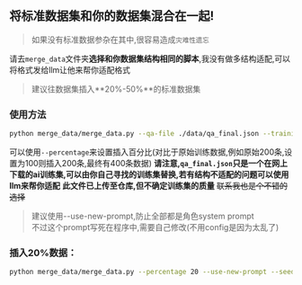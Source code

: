 ## 将标准数据集和你的数据集混合在一起!
> 如果没有标准数据参杂在其中,很容易造成`灾难性遗忘`  

请去`merge_data`文件夹**选择和你数据集结构相同的脚本**,我没有做多结构适配,可以将格式发给llm让他来帮你适配格式
> 建议往数据集插入**20%-50%**的标准数据集  
### 使用方法
```bash
python merge_data/merge_data.py --qa-file ./data/qa_final.json --training-file training_data.jsonl --output-file merged_training_data.jsonl --use-new-prompt
```
可以使用`--percentage`来设置插入百分比(对比于原始训练数据,例如原始200条,设置为100则插入200条,最终有400条数据)
**请注意,`qa_final.json`只是一个在网上下载的ai训练集,可以由你自己寻找的训练集替换,若有结构不适配的问题可以使用llm来帮你适配**
**此文件已上传至仓库,但不确定训练集的质量**
~~联系我也是个不错的选择~~
> 建议使用--use-new-prompt,防止全部都是角色system prompt  
>不过这个prompt写死在程序中,需要自己修改(不用config是因为太乱了)
### 插入20%数据：
```bash
python merge_data/merge_data.py --percentage 20 --use-new-prompt --seed 123
```